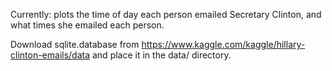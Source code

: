 
Currently: plots the time of day each person emailed Secretary Clinton, and what times she emailed each person.

Download sqlite.database from https://www.kaggle.com/kaggle/hillary-clinton-emails/data
and place it in the data/ directory.
